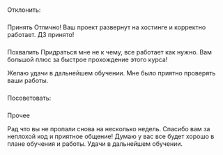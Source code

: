 ###
Отклонить:

###
Принять
Отлично! Ваш проект развернут на хостинге и корректно работает. ДЗ принято!


###
Похвалить
Придраться мне не к чему, все работает как нужно. Вам большой плюс за быстрое прохождение этого курса!

Желаю удачи в дальнейшем обучении. Мне было приятно проверять ваши работы.

###
Посоветовать:

###
Прочее



Рад что вы не пропали снова на несколько недель. Спасибо вам за неплохой код и приятное общение! Думаю у вас все будет хорошо в плане обучения и работы. Удачи в дальнейшем обучении.
